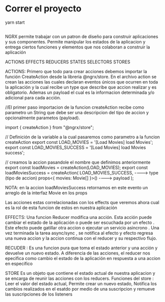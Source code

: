 # Correr el proyecto
yarn start
## 

### 


NGRX permite trabajar con un patron de diseño para construir aplicaciones y sus componentes. Permite manipular los estados de la aplicacion y entrega ciertos funciones y elementos que nos colaboran a construir la aplicación

ACTIONS
EFFECTS
REDUCERS
STATES
SELECTORS
STORES

ACTIONS:  Primero que todo para crear acciones debemos importar la función CreateAction desde la libreria @ngrx/store. En el archivo action se crean las acciones las cuales declaran eventos únicos que ocurren en toda la aplicación y la cual recibe un type que describe que accion realizar y es obligatorio. Ademas un payload el cual es la informacion determinada y/o adicional para cada acción.

//El primer paso importacion de la funcion createAction recibe como parametro un String que debe ser una descripcion  del tipo de accion y opcionalmente parametos (payload).

import { createAction } from "@ngrx/store";

// Definición de la variable a la cual pasaremos como parametro a la funcion createAction
export const LOAD_MOVIES = '[Load Movies] load Movies';
export const LOAD_MOVIES_SUCCESS = '[Load Movies] load Movies success';

// creamos la accion pasandole el nombre que definimos anteriormente
export const loadMovies = createAction(LOAD_MOVIES);
export const loadMoviesSuccess = createAction(
    LOAD_MOVIES_SUCCESS, ----> type (tipo de accion)
    props<{ movies: Movie[] }>() ----> payload
    );

NOTA: en la accion loadMoviesSuccess retornamos en este evento un arreglo de la interfaz Movie en los props

Las acciones estas correlacionadas con los effects que veremos ahora cual es la rol de esta funcion de estos en nuestra aplicación

EFFECTS: Una funcion Reducer modifica una acción. Esta acción puede cambiar el estado de la aplicación o puede ser escuchada por un efecto . Este efecto puede gatillar otra accion o ejecutar un servicio asincrono . Una vez terminada la tarea async/sync , se notifica al efecto y efecto regresa una nueva accion y la accion continua con el reducer y su respectivo flujo.



RECUDER : Es una funcion pura que toma el estado anterior y una acción y devuelve un nuevo estado. A diferencia de las acciones, el reducer nos epecifica como cambio el estado de la aplicación en respuesta a una accion en especifico

STORE Es un objeto que contiene el estado actual de nuestra aplicacion y se encarga de reunir las acciones con los reducers. Funciones del store : Leer el valor del estado actual, Permite crear un nuevo estado, Notifica los cambios realizados en el esatdo por medio de una suscripcion y remueve las suscripciones de los listeners



